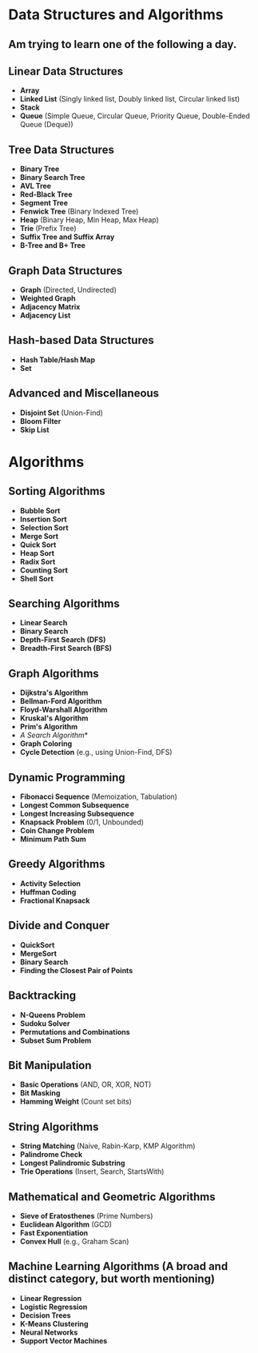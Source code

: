 # Data Structures and Algorithms
## Am trying to learn one of the following a day.

## Linear Data Structures
- **Array**
- **Linked List** (Singly linked list, Doubly linked list, Circular linked list)
- **Stack**
- **Queue** (Simple Queue, Circular Queue, Priority Queue, Double-Ended Queue (Deque))

## Tree Data Structures
- **Binary Tree**
- **Binary Search Tree**
- **AVL Tree**
- **Red-Black Tree**
- **Segment Tree**
- **Fenwick Tree** (Binary Indexed Tree)
- **Heap** (Binary Heap, Min Heap, Max Heap)
- **Trie** (Prefix Tree)
- **Suffix Tree and Suffix Array**
- **B-Tree and B+ Tree**

## Graph Data Structures
- **Graph** (Directed, Undirected)
- **Weighted Graph**
- **Adjacency Matrix**
- **Adjacency List**

## Hash-based Data Structures
- **Hash Table/Hash Map**
- **Set**

## Advanced and Miscellaneous
- **Disjoint Set** (Union-Find)
- **Bloom Filter**
- **Skip List**

# Algorithms

## Sorting Algorithms
- **Bubble Sort**
- **Insertion Sort**
- **Selection Sort**
- **Merge Sort**
- **Quick Sort**
- **Heap Sort**
- **Radix Sort**
- **Counting Sort**
- **Shell Sort**

## Searching Algorithms
- **Linear Search**
- **Binary Search**
- **Depth-First Search (DFS)**
- **Breadth-First Search (BFS)**

## Graph Algorithms
- **Dijkstra's Algorithm**
- **Bellman-Ford Algorithm**
- **Floyd-Warshall Algorithm**
- **Kruskal's Algorithm**
- **Prim's Algorithm**
- **A* Search Algorithm**
- **Graph Coloring**
- **Cycle Detection** (e.g., using Union-Find, DFS)

## Dynamic Programming
- **Fibonacci Sequence** (Memoization, Tabulation)
- **Longest Common Subsequence**
- **Longest Increasing Subsequence**
- **Knapsack Problem** (0/1, Unbounded)
- **Coin Change Problem**
- **Minimum Path Sum**

## Greedy Algorithms
- **Activity Selection**
- **Huffman Coding**
- **Fractional Knapsack**

## Divide and Conquer
- **QuickSort**
- **MergeSort**
- **Binary Search**
- **Finding the Closest Pair of Points**

## Backtracking
- **N-Queens Problem**
- **Sudoku Solver**
- **Permutations and Combinations**
- **Subset Sum Problem**

## Bit Manipulation
- **Basic Operations** (AND, OR, XOR, NOT)
- **Bit Masking**
- **Hamming Weight** (Count set bits)

## String Algorithms
- **String Matching** (Naive, Rabin-Karp, KMP Algorithm)
- **Palindrome Check**
- **Longest Palindromic Substring**
- **Trie Operations** (Insert, Search, StartsWith)

## Mathematical and Geometric Algorithms
- **Sieve of Eratosthenes** (Prime Numbers)
- **Euclidean Algorithm** (GCD)
- **Fast Exponentiation**
- **Convex Hull** (e.g., Graham Scan)

## Machine Learning Algorithms (A broad and distinct category, but worth mentioning)
- **Linear Regression**
- **Logistic Regression**
- **Decision Trees**
- **K-Means Clustering**
- **Neural Networks**
- **Support Vector Machines**
